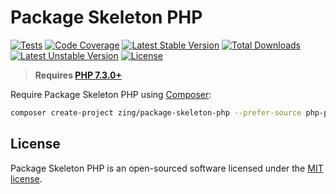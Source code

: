 # Package Skeleton PHP

[![Tests](https://github.com/zingimmick/package-skeleton-php/actions/workflows/tests.yml/badge.svg?branch=2.x)](https://github.com/zingimmick/package-skeleton-php/actions/workflows/tests.yml)
[![Code Coverage](https://codecov.io/gh/zingimmick/package-skeleton-php/branch/2.x/graph/badge.svg)](https://codecov.io/gh/zingimmick/package-skeleton-php)
[![Latest Stable Version](https://poser.pugx.org/zing/package-skeleton-php/v/stable.svg)](https://packagist.org/packages/zing/package-skeleton-php)
[![Total Downloads](https://poser.pugx.org/zing/package-skeleton-php/downloads)](https://packagist.org/packages/zing/package-skeleton-php)
[![Latest Unstable Version](https://poser.pugx.org/zing/package-skeleton-php/v/unstable.svg)](https://packagist.org/packages/zing/package-skeleton-php)
[![License](https://poser.pugx.org/zing/package-skeleton-php/license)](https://packagist.org/packages/zing/package-skeleton-php)

> **Requires [PHP 7.3.0+](https://php.net/releases/)**

Require Package Skeleton PHP using [Composer](https://getcomposer.org):

```bash
composer create-project zing/package-skeleton-php --prefer-source php-package
```

## License

Package Skeleton PHP is an open-sourced software licensed under the [MIT license](LICENSE).
